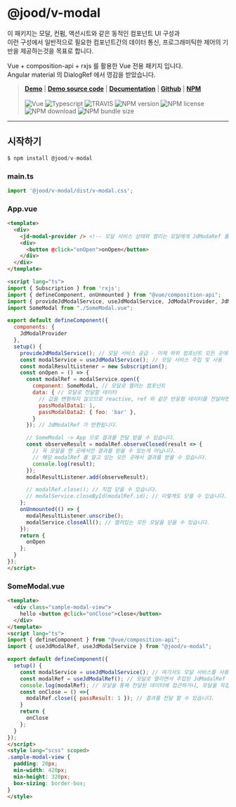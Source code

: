 # @jood/v-modal

이 패키지는 모달, 컨펌, 액션시트와 같은 동적인 컴포넌트 UI 구성과 \
이런 구성에서 일반적으로 필요한 컴포넌트간의 데이터 통신, 프로그래미틱한 제어의 기반을 제공하는것을 목표로 합니다.

Vue + composition-api + rxjs 를 활용한 Vue 전용 패키지 입니다. \
Angular material 의 DialogRef 에서 영감을 받았습니다.

> __[Demo](https://molgga.github.io/jood-v-modal)__
| __[Demo source code](https://github.com/molgga/jood-v-modal/tree/master/packages/dev/src/components/example)__
| __[Documentation](https://molgga.github.io/jood-v-modal/documents)__
| __[Github](https://github.com/molgga/jood-v-modal)__
| __[NPM](https://www.npmjs.com/package/@jood/v-modal)__
\
\
![Vue](https://img.shields.io/static/v1.svg?label=&style=flat-square&logoColor=white&color=4fc08d&logo=vue.js&message=Vue)
![Typescript](https://img.shields.io/static/v1.svg?label=&style=flat-square&logoColor=white&color=3178c6&logo=typescript&message=Typescript)
![TRAVIS](https://travis-ci.org/molgga/jood-v-modal.svg?branch=master)
![NPM version](https://img.shields.io/npm/v/@jood/v-modal.svg)
![NPM license](https://img.shields.io/npm/l/@jood/v-modal)
![NPM download](https://img.shields.io/npm/dt/@jood/v-modal)
![NPM bundle size](https://img.shields.io/bundlephobia/min/@jood/v-modal)

***

## 시작하기

```javascript
$ npm install @jood/v-modal
```

### main.ts

```javascript
import '@jood/v-modal/dist/v-modal.css';
```

### App.vue

```html
<template>
  <div>
    <jd-modal-provider /> <!-- 모달 서비스 상태와 열리는 모달에게 JdModaRef 를 주입해 주는 등의 관리를 합니다. -->
    <div>
      <button @click="onOpen">onOpen</button>
    </div>
  </div>
</template>

<script lang="ts">
import { Subscription } from 'rxjs';
import { defineComponent, onUnmounted } from "@vue/composition-api";
import { provideJdModalService, useJdModalService, JdModalProvider, JdModalRef } from "@jood/v-modal";
import SomeModal from "./SomeModal.vue";

export default defineComponent({
  components: {
    JdModalProvider
  },
  setup() {
    provideJdModalService(); // 모달 서비스 공급 - 이제 하위 컴포넌트 모든 곳에서 서비스에 접근이 가능합니다.
    const modalService = useJdModalService(); // 모달 서비스 주입 및 사용
    const modalResultListener = new Subscription();
    const onOpen = () => {
      const modalRef = modalService.open({
        component: SomeModal, // 모달로 열려는 컴포넌트
        data: { // 모달로 전달할 데이터
          // 값을 변형하지 않으므로 reactive, ref 와 같은 반응형 데이터를 전달하면 반응성은 그대로 유지 됩니다.
          passModalData1: 1,
          passModalData2: { foo: 'bar' },
        }
      }); // JdModalRef 가 반환됩니다.

      // SomeModal -> App 으로 결과를 전달 받을 수 있습니다.
      const observeResult = modalRef.observeClosed(result => {
        // 꼭 모달을 연 곳에서만 결과를 받을 수 있는게 아닙니다. 
        // 해당 modalRef 를 알고 있는 모든 곳에서 결과를 받을 수 있습니다.
        console.log(result);
      });
      modalResultListener.add(observeResult);

      // modalRef.close(); // 직접 닫을 수 있습니다.
      // modalService.closeById(modalRef.id); // 이렇게도 닫을 수 있습니다.
    };
    onUnmounted(() => {
      modalResultListener.unscribe();
      modalService.closeAll(); // 열려있는 모든 모달을 닫을 수 있습니다.
    });
    return {
      onOpen
    };
  }
});
</script>
```

### SomeModal.vue
```html
<template>
  <div class="sample-modal-view">
    hello <button @click="onClose">close</button>
  </div>
</template>
<script lang="ts">
import { defineComponent } from "@vue/composition-api";
import { useJdModalRef, useJdModalService } from "@jood/v-modal";

export default defineComponent({
  setup() {
    const modalService = useJdModalService(); // 여기서도 모달 서비스를 사용할 수 있습니다.
    const modalRef = useJdModalRef(); // 모달로 열리면서 주입된 JdModalRef 입니다. 하위 컴포넌트 모든곳에서 주입 받을 수 있습니다.
    console.log(modalRef); // 모달을 통해 전달된 데이터에 접근하거나, 모달을 직접 닫거나 결과를 전달 할 수 있습니다.
    const onClose = () =>{
      modalRef.close({ passResult: 1 }); // 결과를 전달 할 수 있습니다.
    }
    return { 
      onClose 
    };
  }
});
</script>
<style lang="scss" scoped>
.sample-modal-view {
  padding: 20px;
  min-width: 420px;
  min-height: 320px;
  box-sizing: border-box;
}
</style>
```
